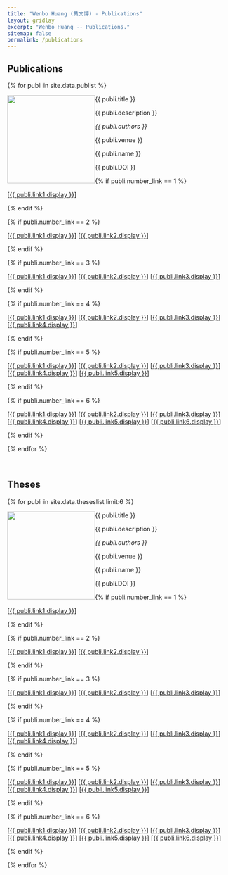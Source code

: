 ```yaml
---
title: "Wenbo Huang (黄文博) - Publications"
layout: gridlay
excerpt: "Wenbo Huang -- Publications."
sitemap: false
permalink: /publications
---
```



## Publications

{% for publi in site.data.publist %}

<div class="col-sm-11 clearfix">
 <div class="well">
 <pubtit>{{ publi.title }}</pubtit>

 <img src="{{ site.url }}{{ site.baseurl }}/images/pubpic/{{ publi.image }}" class="img-responsive" width="200px" style="float: left" />

 <p>{{ publi.description }}</p>

 <p><em>{{ publi.authors }}</em></p>

 <p>{{ publi.venue }}</p>
 
 <p>{{ publi.name }}</p>
 
 <p>{{ publi.DOI }}</p>

 {% if publi.number_link == 1 %}
 <p>[<a href="{{ publi.link1.url }}">{{ publi.link1.display }}</a>]</p>
 {% endif %}

 {% if publi.number_link == 2 %}
 <p>[<a href="{{ publi.link1.url }}">{{ publi.link1.display }}</a>]
 [<a href="{{ publi.link2.url }}">{{ publi.link2.display }}</a>]</p>
 {% endif %}

 {% if publi.number_link == 3 %}
 <p>[<a href="{{ publi.link1.url }}">{{ publi.link1.display }}</a>]
 [<a href="{{ publi.link2.url }}">{{ publi.link2.display }}</a>]
 [<a href="{{ publi.link3.url }}">{{ publi.link3.display }}</a>]</p>
 {% endif %}

 {% if publi.number_link == 4 %}
 <p>[<a href="{{ publi.link1.url }}">{{ publi.link1.display }}</a>]
 [<a href="{{ publi.link2.url }}">{{ publi.link2.display }}</a>]
 [<a href="{{ publi.link3.url }}">{{ publi.link3.display }}</a>]
 [<a href="{{ publi.link4.url }}">{{ publi.link4.display }}</a>]</p>
 {% endif %}

 {% if publi.number_link == 5 %}
 <p>[<a href="{{ publi.link1.url }}">{{ publi.link1.display }}</a>]
 [<a href="{{ publi.link2.url }}">{{ publi.link2.display }}</a>]
 [<a href="{{ publi.link3.url }}">{{ publi.link3.display }}</a>]
 [<a href="{{ publi.link4.url }}">{{ publi.link4.display }}</a>]
 [<a href="{{ publi.link5.url }}">{{ publi.link5.display }}</a>]</p>
 {% endif %}

 {% if publi.number_link == 6 %}
 <p>[<a href="{{ publi.link1.url }}">{{ publi.link1.display }}</a>]
 [<a href="{{ publi.link2.url }}">{{ publi.link2.display }}</a>]
 [<a href="{{ publi.link3.url }}">{{ publi.link3.display }}</a>]
 [<a href="{{ publi.link4.url }}">{{ publi.link4.display }}</a>]
 [<a href="{{ publi.link5.url }}">{{ publi.link5.display }}</a>]
 [<a href="{{ publi.link6.url }}">{{ publi.link6.display }}</a>]</p>
 {% endif %}

 </div>
</div>

{% endfor %}

<p> &nbsp; </p>


## Theses

{% for publi in site.data.theseslist limit:6 %}

<div class="col-sm-11 clearfix">
 <div class="well">
 <pubtit>{{ publi.title }}</pubtit>

 <img src="{{ site.url }}{{ site.baseurl }}/images/pubpic/{{ publi.image }}" class="img-responsive" width="200px" style="float: left" />

 <p>{{ publi.description }}</p>

 <p><em>{{ publi.authors }}</em></p>

 <p>{{ publi.venue }}</p>
 
 <p>{{ publi.name }}</p>
 
 <p>{{ publi.DOI }}</p>

 {% if publi.number_link == 1 %}
 <p>[<a href="{{ publi.link1.url }}">{{ publi.link1.display }}</a>]</p>
 {% endif %}

 {% if publi.number_link == 2 %}
 <p>[<a href="{{ publi.link1.url }}">{{ publi.link1.display }}</a>]
 [<a href="{{ publi.link2.url }}">{{ publi.link2.display }}</a>]</p>
 {% endif %}

 {% if publi.number_link == 3 %}
 <p>[<a href="{{ publi.link1.url }}">{{ publi.link1.display }}</a>]
 [<a href="{{ publi.link2.url }}">{{ publi.link2.display }}</a>]
 [<a href="{{ publi.link3.url }}">{{ publi.link3.display }}</a>]</p>
 {% endif %}

 {% if publi.number_link == 4 %}
 <p>[<a href="{{ publi.link1.url }}">{{ publi.link1.display }}</a>]
 [<a href="{{ publi.link2.url }}">{{ publi.link2.display }}</a>]
 [<a href="{{ publi.link3.url }}">{{ publi.link3.display }}</a>]
 [<a href="{{ publi.link4.url }}">{{ publi.link4.display }}</a>]</p>
 {% endif %}

 {% if publi.number_link == 5 %}
 <p>[<a href="{{ publi.link1.url }}">{{ publi.link1.display }}</a>]
 [<a href="{{ publi.link2.url }}">{{ publi.link2.display }}</a>]
 [<a href="{{ publi.link3.url }}">{{ publi.link3.display }}</a>]
 [<a href="{{ publi.link4.url }}">{{ publi.link4.display }}</a>]
 [<a href="{{ publi.link5.url }}">{{ publi.link5.display }}</a>]</p>
 {% endif %}

 {% if publi.number_link == 6 %}
 <p>[<a href="{{ publi.link1.url }}">{{ publi.link1.display }}</a>]
 [<a href="{{ publi.link2.url }}">{{ publi.link2.display }}</a>]
 [<a href="{{ publi.link3.url }}">{{ publi.link3.display }}</a>]
 [<a href="{{ publi.link4.url }}">{{ publi.link4.display }}</a>]
 [<a href="{{ publi.link5.url }}">{{ publi.link5.display }}</a>]
 [<a href="{{ publi.link6.url }}">{{ publi.link6.display }}</a>]</p>
 {% endif %}

 </div>
</div>


{% endfor %}

<p> &nbsp; </p>

<!-- ## Full List

{% for publi in site.data.publist %}

  {{ publi.title }} <br />
  <em>{{ publi.authors }} </em><br /><a href="{{ publi.link.url }}">{{ publi.link.display }}</a>

{% endfor %} -->